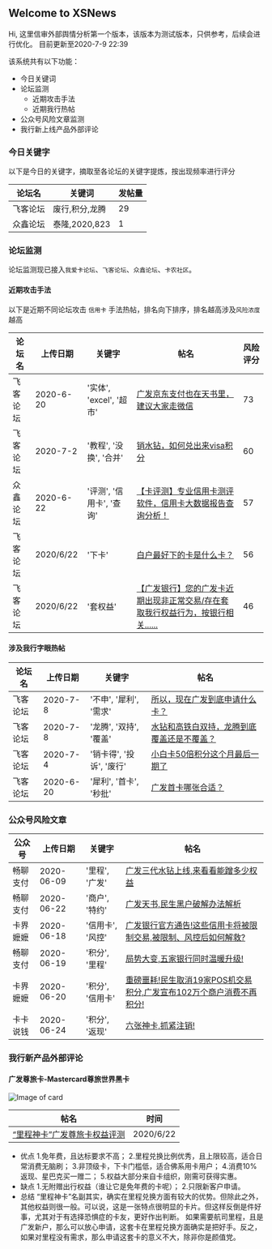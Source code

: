## Welcome to XSNews 

Hi, 这里信审外部舆情分析第一个版本，该版本为测试版本，只供参考，后续会进行优化。
目前更新至2020-7-9 22:39

该系统共有以下功能：

- 今日关键词
- 论坛监测
  - 近期攻击手法
  - 近期我行热帖
- 公众号风险文章监测
- 我行新上线产品外部评论
  

### 今日关键字

以下是今日的关键字，摘取至各论坛的关键字提炼，按出现频率进行评分

论坛名 | 关键词 | 发帖量
------ | --------- | ---
飞客论坛 | 废行,积分,龙腾 | 29
众鑫论坛 | 泰隆,2020,823 | 1


### 论坛监测

论坛监测现已接入`我爱卡论坛`、`飞客论坛`、`众鑫论坛`、`卡农社区`。

#### 近期攻击手法

以下是近期不同论坛攻击 `信用卡` 手法热帖，排名向下排序，排名越高涉及`风险浓度`越高

论坛名 | 上传日期 | 关键字 | 帖名 | 风险评分
---- | ----- | ----- | ----- | -----
飞客论坛 | 2020-6-20 | '实体', 'excel', '超市' | [广发京东支付也在天书里，建议大家走微信](http://www.flyertea.com/thread-3584685-1-1.html) | 73
飞客论坛 | 2020-7-2 | '教程', '没换', '合并' | [销水钻，如何兑出来visa积分](http://www.flyertea.com/thread-3596899-1-1.html) | 60
众鑫论坛 | 2020-6-22 | '评测', '信用卡', '查询' | [【卡评测】专业信用卡测评软件，信用卡大数据报告查询分析！](https://www.zhongxinwanka.com/thread-270594-1-1.html) | 57
飞客论坛 | 2020/6/22 | '下卡' | [白户最好下的卡是什么卡？](http://www.flyertea.com/thread-3586782-1-1.html) | 56
飞客论坛 | 2020/6/22 | '套权益' | [【广发银行】您的广发卡近期出现非正常交易/存在套取我行权益行为，按银行相关......](http://www.flyertea.com/thread-3559783-1-1.html) | 46

#### 涉及我行字眼热帖

论坛名 | 上传日期 | 关键字 | 帖名
----- | ----- | ------ | ----- 
飞客论坛 | 2020-7-8 | '不申', '犀利', '需求' | [所以，现在广发到底申请什么卡？](http://www.flyertea.com/thread-3607143-1-1.html)
飞客论坛 | 2020-7-8 | '龙腾', '双持', '覆盖' | [水钻和高铁白双持，龙腾到底覆盖还是不覆盖？](http://www.flyertea.com/thread-3606116-1-1.html)
飞客论坛 | 2020-7-4 | '销卡得', '投诉', '废行' | [小白卡50倍积分这个月最后一期了](http://www.flyertea.com/thread-3584324-1-1.html)
飞客论坛 | 2020-6-20 | '犀利', '首卡', '秒批' | [广发首卡哪张合适？](http://www.flyertea.com/thread-3585107-1-1.html)

### 公众号风险文章

公众号 | 上传日期 | 关键字 | 帖名
----- | ----- | ----- | ----- 
畅聊支付 | 2020-06-09 | '里程', '广发' | [广发三代水钻上线,来看看能蹭多少权益](https://weixin.sogou.com/link?url=dn9a_-gY295K0Rci_xozVXfdMkSQTLW6cwJThYulHEtVjXrGTiVgSwB5twBG9ac7Dy2ZzkdGzAolalnURhynKFqXa8Fplpd9HTHdtdzRxyZhCsPK4bsYjm-dy00wkYm9rjTATgUKdG767I3xX0S6h1doV0BakyF8FSNZExcXtQOYYrayM8V1IzT_dLIUoDGvLMo2IsslR2vrI4KXWBrWl6VLoDrky9F-hqJ5KCzwTN9b3xXRRwMkM5Ym4lCKgWg2zM8G_nTN2196VKrzu_4XKA..&type=2&query=%E7%95%85%E8%81%8A%E6%94%AF%E4%BB%98&token=00578F8FE8D3D5419F9A37722720013A9FC46C385F05B339)
畅聊支付 | 2020-06-22 | '商户', '特约' | [广发天书,民生黑户破解办法解析](https://weixin.sogou.com/link?url=dn9a_-gY295K0Rci_xozVXfdMkSQTLW6cwJThYulHEtVjXrGTiVgSwB5twBG9ac7W3iA1CDLkyIlalnURhynKFqXa8Fplpd9HTHdtdzRxyZhCsPK4bsYjm-dy00wkYm9rjTATgUKdG767I3xX0S6hx59qrbyzqKExASOXbv1NHSrMs0v2QbMoc0yKAih1L0-kf7C-aOzR6bG9PQbVJbT4WfFSg1ATsBGJk4UgPl6Sx90h6QrtfTxZfK7MtmT-BtPDGJG55RHeJW00NVofL2iDw..&type=2&query=%E7%95%85%E8%81%8A%E6%94%AF%E4%BB%98&token=005764C5E8D3D5419F9A37722720013A9FC46C385F05B32B)
卡界嬷嬷 | 2020-06-18 | '信用卡', '风控' | [广发银行官方通告!这些信用卡将被限制交易,被限制、风控后如何解救?](https://weixin.sogou.com/link?url=dn9a_-gY295K0Rci_xozVXfdMkSQTLW6cwJThYulHEtVjXrGTiVgSwB5twBG9ac7gZf9NanNezUlalnURhynKFqXa8Fplpd9vReBToRZCMDoFQ7Ia91E2xsugQ3QGDZa7FZ9XiYVysiRcS9xKiO_mCcJ6DpCN4TGgCrSSNwf7tBLsivGoLyZ2K90oRO8sX27XTCg6ZCYXbZRnMEzxtBy35b9p_-IHPp71Ru4X7IOK9Haqex0fXnY_lDOTwin14cqOkfOR_BVefsYJSSFPgfogQ..&type=2&query=%E5%8D%A1%E7%95%8C%E5%AC%B7%E5%AC%B7&token=004D70A6162C2A80605AC98CE922E28760CBEB6F5F05B013)
畅聊支付 | 2020-06-19 | '积分', '里程' | [局势大变,五家银行同时温暖升级!](https://weixin.sogou.com/link?url=dn9a_-gY295K0Rci_xozVXfdMkSQTLW6cwJThYulHEtVjXrGTiVgSwB5twBG9ac7jTYSzVPc2P4lalnURhynKFqXa8Fplpd9HTHdtdzRxyZhCsPK4bsYjm-dy00wkYm9rjTATgUKdG767I3xX0S6h8i93zzaNiRMP-w5jDtFRadV9ouePs-i5za4GFxT-VvfRAGf5lRUe6XAJJqpbPvmDomVkW1_0i9UFhPQ8QCv7orUYeYX97i95u_W_zAWAH2bX6TtNVaNEOJflztgI7RZ1g..&type=2&query=%E7%95%85%E8%81%8A%E6%94%AF%E4%BB%98&token=0057778EE8D3D5419F9A37722720013A9FC46C385F05B331)
卡界嬷嬷 | 2020-06-20 | '积分', '信用卡' | [重磅噩耗!民生取消19家POS机交易积分,广发宣布102万个商户消费不再积分!](https://weixin.sogou.com/link?url=dn9a_-gY295K0Rci_xozVXfdMkSQTLW6cwJThYulHEtVjXrGTiVgSwB5twBG9ac7OR8ErdbEMmklalnURhynKFqXa8Fplpd9vReBToRZCMDoFQ7Ia91E2xsugQ3QGDZa7FZ9XiYVysiRcS9xKiO_mKKfcXdsgptqvkqgsIAcbXQG5VZV6fb8SFJeNxZnPuRd-WvO6mGZV9LCeLUHxiDYKey9In_Xj9dDhruJQ8B2YJmarSGI11SQtmF7TsUBxBDadEnJbdXEsijFcvUoAZZH7Q..&type=2&query=%E5%8D%A1%E7%95%8C%E5%AC%B7%E5%AC%B7&token=004DA962162C2A80605AC98CE922E28760CBEB6F5F05B026)
卡卡说钱 | 2020-06-24 | '积分', '返现' | [六张神卡,抓紧注销!](https://weixin.sogou.com/link?url=dn9a_-gY295K0Rci_xozVXfdMkSQTLW6cwJThYulHEtVjXrGTiVgSwB5twBG9ac7Y2ZzMrGX8JAlalnURhynKFqXa8Fplpd9W_4vGyZVSFL61o7eI8sRCXsSo3GqbKUFpTo6_jf5al6Yf0MmY85pAhBbxphANMqx-e4TZSkz7zbpvnhbpOk9UjJOfrYBoB7e1YH-xuuvcdf2wbTN7g_E2NgOuJSY8KVKLskKsT2Bqdt0k5OAh8-UQQM35qXwErfGAao1V0t9jeUY-UZGbO56rA..&type=2&query=%E5%8D%A1%E5%8D%A1%E8%AF%B4%E9%92%B1&token=0053235ED3E9EF7AA5A00F4A05358D62A6CB03A75F05B1D4)




### 我行新产品外部评论


#### 广发尊旅卡-Mastercard尊旅世界黑卡

![Image of card](https://ptf.flyert.com/creditcard/image/creditcard/20200610113530462.png)

帖名 | 时间 
----- | -----
[“里程神卡”广发尊旅卡权益评测](http://www.flyertea.com/thread-3586809-1-1.html) | 2020/6/22

- 优点
1.免年费，且达标要求不高；
2.里程兑换比例优秀，且上限较高，适合日常消费无脑刷；
3.非顶级卡，下卡门槛低，适合佛系用卡用户；
4.消费10%返现、星巴克买一赠二；
5.权益大部分来自卡组织，刚需可获得实惠。
- 缺点
1.无附赠出行权益（谁让它是免年费的卡呢）；
2.只限新客户申请。
- 总结
“里程神卡”名副其实，确实在里程兑换方面有较大的优势。但除此之外，其他权益则很一般。可以说，这是一张特点很明显的卡片。但这样反倒是件好事，尤其对于有选择恐惧症的卡友，更好作出判断。
如果需要航司里程，且是广发新户，那么可以放心申请，这套卡在里程兑换方面确实是把好手。反之，如果对里程没有需求，那么申请这套卡的意义不大，除非你是颜值党。
